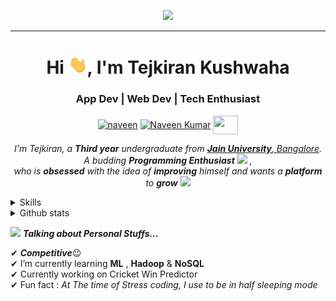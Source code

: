 <p align="center">
  <img src="https://github.com/thompsonemerson/thompsonemerson/raw/master/cover-thompson.png" height="200"/>
</p>
<hr>
<h1 align="center">Hi <img src="https://raw.githubusercontent.com/ABSphreak/ABSphreak/master/gifs/Hi.gif" width="30px">, I'm Tejkiran Kushwaha</h1>
<h3 align="center">App Dev |  Web Dev  |  Tech Enthusiast</h3>
<p align="center">
<a href="https://www.linkedin.com/in/tejkiran-kushwaha-55103b52/" target="blank"><img align="center" src="https://cdn.jsdelivr.net/npm/simple-icons@3.0.1/icons/linkedin.svg" alt="naveen" height="30" width="40" /></a>
<a href="https://www.facebook.com/tejkirankushwaha.tejkiran/" target="blank"><img align="center" src="https://cdn.jsdelivr.net/npm/simple-icons@3.0.1/icons/facebook.svg" alt="Naveen Kumar" height="30" width="40" /></a>
<a href="https://www.hackerrank.com/tejkiran_1" target="blank"><img align="center" src="https://cdn.jsdelivr.net/npm/simple-icons@3.0.1/icons/hackerrank.svg" height="30" width="40" /></a>
</p>
</p>



<p align="center">
  <em>
    I'm Tejkiran, a <b>Third year</b> undergraduate from <a href="https://www.acetamritsar.ac.in/"> <b>Jain University</b>, Bangalore</a>. <br>
    A budding <b> Programming Enthusiast</b>&nbsp;<img src="https://github.com/TheDudeThatCode/TheDudeThatCode/blob/master/Assets/Designer.gif" width="36px">&nbsp,<br>who is <b>obsessed</b>
    with the idea of <b>improving</b> himself and wants a <b>platform</b> to 
    <b>grow</b> <img src="https://github.com/TheDudeThatCode/TheDudeThatCode/blob/master/Assets/Rocket.gif" width="18px">
  </em> 
</p>

<details><summary>Skills</summary>

### Programming languages I know:-

![Java](https://img.shields.io/badge/Java-007396?style=for-the-badge&logo=java&logoColor=white)
![Python](https://img.shields.io/badge/Python-14354C?style=for-the-badge&logo=python&logoColor=white)
![C](https://img.shields.io/badge/C-00599C?style=for-the-badge&logo=c&logoColor=whit)
![FLUTTER](https://img.shields.io/badge/Flutter-02569B?style=for-the-badge&logo=flutter&logoColor=white)
![DART](https://img.shields.io/badge/Dart-0175C2?style=for-the-badge&logo=dart&logoColor=white)
![JavaScript](https://img.shields.io/badge/JavaScript-F7DF1E?style=for-the-badge&logo=javascript&logoColor=black)
![MYSQL](https://img.shields.io/badge/MySQL-00000F?style=for-the-badge&logo=mysql&logoColor=white)
![REACT](https://img.shields.io/badge/React-20232A?style=for-the-badge&logo=react&logoColor=61DAFB)
![CSS](https://img.shields.io/badge/CSS-239120?&style=for-the-badge&logo=css3&logoColor=white)


  
 ### Editors I like to use:-

![vscode](https://img.shields.io/badge/Visual_Studio_Code-007ACC?style=for-the-badge&logo=visual-studio-code&logoColor=white)
![Eclipse](https://img.shields.io/badge/eclipse-badge-blue.svg?logo=eclipse)
 
  
</details>

<details><summary>Github stats</summary>

[![Top Langs](https://github-readme-stats.vercel.app/api/top-langs/?username=Naveen-004&theme=dark)](https://github.com/Naveen-004?tab=repositories)
<a href="https://github.com/tejkiran-1" >

  <img height="180em" src="https://github-readme-stats.vercel.app/api?username=tejkiran-1&count_private=true&show_icons=true&locale=en&theme=dark" alt="tejkiran-1" />
  
  <img height="180em" src="https://github-readme-streak-stats.herokuapp.com/?user=tejkiran-1&theme=dark" alt="tejkiran-1"/>

</a>

</details>

<img src="https://media.giphy.com/media/ObNTw8Uzwy6KQ/giphy.gif" width="30px">&nbsp;***Talking about Personal Stuffs...***

✔  ***Competitive***😉 <br>
✔ I’m currently learning **ML** , **Hadoop** & **NoSQL** <br>
✔ Currently working on Cricket Win Predictor <br>
✔ Fun fact : *At The time of Stress coding, I use to be in half sleeping mode*<br>
